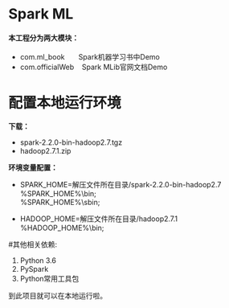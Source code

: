 # Spark ML
#### **本工程分为两大模块：**<br/>
- com.ml_book &nbsp;&nbsp;&nbsp;&nbsp;&nbsp; Spark机器学习书中Demo<br/>
- com.officialWeb &nbsp;&nbsp; Spark MLib官网文档Demo <br/>

# 配置本地运行环境

**下载：**<br/>
- spark-2.2.0-bin-hadoop2.7.tgz<br/>
- hadoop2.7.1.zip<br/>

**环境变量配置：**<br/>
-  SPARK_HOME=解压文件所在目录/spark-2.2.0-bin-hadoop2.7<br/>
%SPARK_HOME%\bin;<br/>
%SPARK_HOME%\sbin;<br/>

- HADOOP_HOME=解压文件所在目录/hadoop2.7.1<br/>
%HADOOP_HOME%\bin;<br/>

#其他相关依赖:<br/>
1. Python 3.6<br/>
2. PySpark<br/>
3. Python常用工具包<br/>


到此项目就可以在本地运行啦。